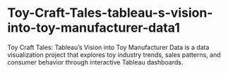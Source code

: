 # Toy-Craft-Tales-tableau-s-vision-into-toy-manufacturer-data1
Toy Craft Tales: Tableau’s Vision into Toy Manufacturer Data is a data visualization project that explores toy industry trends, sales patterns, and consumer behavior through interactive Tableau dashboards.          
